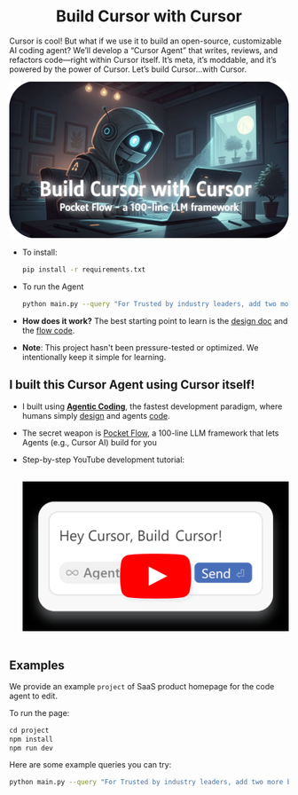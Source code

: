 <h1 align="center">Build Cursor with Cursor</h1>

Cursor is cool! But what if we use it to build an open-source, customizable AI coding agent? We’ll develop a “Cursor Agent” that writes, reviews, and refactors code—right within Cursor itself. It’s meta, it’s moddable, and it’s powered by the power of Cursor. Let’s build Cursor…with Cursor.

<p align="center">
  <a href="https://youtu.be/HH7TZFgoqEQ" target="_blank">
    <img
      src="./assets/banner.png" width="600"
    />
  </a>
</p>

- To install:

  ```bash
  pip install -r requirements.txt
  ```

- To run the Agent

  ```bash
  python main.py --query "For Trusted by industry leaders, add two more boxes." --working-dir ./project
  ```

- **How does it work?** The best starting point to learn is the [design doc](docs/design.md) and the [flow code](flow.py).

- **Note**: This project hasn't been pressure-tested or optimized. We intentionally keep it simple for learning.

## I built this Cursor Agent using Cursor itself!

- I built using [**Agentic Coding**](https://the-pocket.github.io/PocketFlow/guide.html), the fastest development paradigm, where humans simply [design](docs/design.md) and agents [code](flow.py).

- The secret weapon is [Pocket Flow](https://github.com/The-Pocket/PocketFlow), a 100-line LLM framework that lets Agents (e.g., Cursor AI) build for you

- Step-by-step YouTube development tutorial:

  <br>
  <div align="center">
    <a href="https://youtu.be/HH7TZFgoqEQ" target="_blank">
      <img src="./assets/tutorial.png" width="500" alt="IMAGE ALT TEXT" style="cursor: pointer;">
    </a>
  </div>
  <br>

## Examples

We provide an example `project` of SaaS product homepage for the code agent to edit.

To run the page:

```
cd project
npm install
npm run dev
```

Here are some example queries you can try:

```bash
python main.py --query "For Trusted by industry leaders, add two more boxes." --working-dir ./project
```
